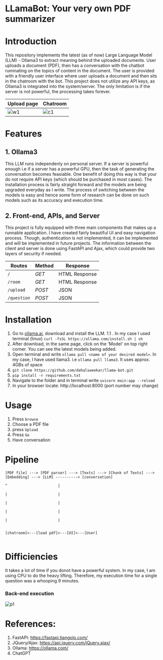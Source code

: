 # LLamaBot: Your very own PDF summarizer 

# Introduction
This repository implements the latest (as of now) Large Language Model (LLM) - Ollama3 to extract meaning behind the uploaded documents.
User uploads a document (PDF), then has a conversation with the chatbot ruminating on the topics of content in the document.
The user is provided with a friendly user interface where user uploads a document and then sits in the chatroom with the bot.
This project does not utilize any API keys, as Ollama3 is integrated into the system/server. The only limitation is if the server is not powerful, the processing takes forever.

| Upload page  | Chatroom
| ------------- | ------------- |
|![w1](https://github.com/dahalsweekar/llama-bot/assets/99968233/4fd19808-c509-4ad6-8144-b9f709b1d112)|![c1](https://github.com/dahalsweekar/llama-bot/assets/99968233/55c022c8-c9ec-4d28-a9e5-86ba88f70a60)|

# Features

## 1. Ollama3
This LLM runs independenly on personal server. If a server is powerful enough i.e if a server has a powerful GPU, then the task of generating the conversation becomes feasiable. One benefit of doing this way is that your do not require API keys (which should be purchased in most cases). The installation process is fairly straight forward and the models are being upgraded everyday as I write. The process of switching between the models is easy and hence some form of research can be done on such models such as its accuracy and execution time.

## 2. Front-end, APIs, and Server
This project is fully equipped with three main components that makes up a runnable application. I have created fairly beautiful UI and easy navigation process.
Though, authentication is not implemented, it can be implemented and will be implemented in future projects.
The information between the client and server is done using FastAPI and Ajax, which could provide two layers of security if needed.

| Routes  | Method | Response |
| ------------- | ------------- | ------------- |
| ```/``` | *GET* |HTML Response|
| ```/room``` | *GET* | HTML Response|
| ```/upload```  | *POST*	| JSON |                                                        
| ```/question```  | *POST* | JSON |

# Installation
 1. Go to [ollama.ai](https://ollama.com/), download and install the LLM.
 1.1 . In my case I used terminal (linux) ```curl -fsSL https://ollama.com/install.sh | sh```
 3. After download, in the same page, click on the 'Model' on top right corner. You can see the latest models being added.
 4. Open terminal and write ```ollama pull <name of your desired model>```. In my case, I have used llama3. i.e ```ollama pull llama3```. It uses approx. 4GBs of space
 5. ```git clone https://github.com/dahalsweekar/llama-bot.git```
 6. ```pip install -r requirements.txt```
 7. Navigate to the folder and in terminal write ```uvicorn main:app --reload```
 8. In your browser locate: http://localhost:8000 (port number may change)

# Usage
 1. Press ```browse```
 2. Choose a PDF file
 3. press ```Upload```
 4. Press ```Go```
 5. Have conversation

# Pipeline
```
[PDF file] ---> [PDF parser] ---> [Texts] ---> [Chunk of Texts] ---> [Embedding] ---> [LLM] ----------> [conversation]
                                                                                        ^                       |
                                                                                        |                       |
                                                                                        |                       |
                                                                                        |                       |
                                                                                        |                       |
                                                                                                                            
                                                                                    [chatroom]<---[load pdf]<---[UI]<---[User]


```
# Difficiencies

It takes a lot of time if you donot have a powerful system. In my case, I am using CPU to do the heavy lifting. 
Therefore, my execution time for a single question was a whooping 9 minutes.
### Back-end execution
![p1](https://github.com/dahalsweekar/llama-bot/assets/99968233/68dded83-be4b-4711-887b-8efbfff209c1)

# References:
1. FastAPI: https://fastapi.tiangolo.com/
2. JQuery/Ajax: https://api.jquery.com/jQuery.ajax/
3. Ollama: https://ollama.com/
4. ChatGPT

